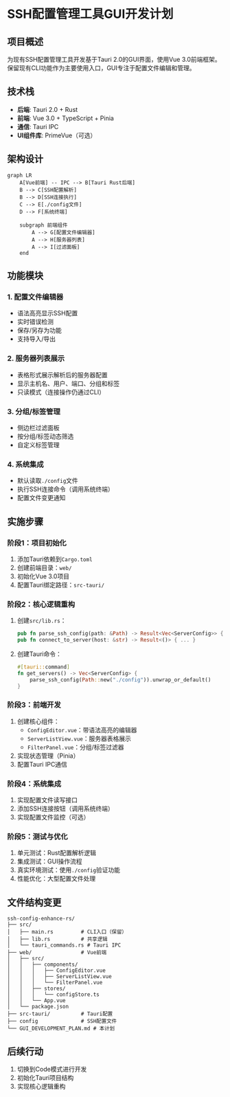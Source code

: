 # SSH配置管理工具GUI开发计划

## 项目概述
为现有SSH配置管理工具开发基于Tauri 2.0的GUI界面，使用Vue 3.0前端框架。保留现有CLI功能作为主要使用入口，GUI专注于配置文件编辑和管理。

## 技术栈
- **后端**: Tauri 2.0 + Rust
- **前端**: Vue 3.0 + TypeScript + Pinia
- **通信**: Tauri IPC
- **UI组件库**: PrimeVue（可选）

## 架构设计
```mermaid
graph LR
    A[Vue前端] -- IPC --> B[Tauri Rust后端]
    B --> C[SSH配置解析]
    B --> D[SSH连接执行]
    C --> E[./config文件]
    D --> F[系统终端]
    
    subgraph 前端组件
        A --> G[配置文件编辑器]
        A --> H[服务器列表]
        A --> I[过滤面板]
    end
```

## 功能模块

### 1. 配置文件编辑器
- 语法高亮显示SSH配置
- 实时错误检测
- 保存/另存为功能
- 支持导入/导出

### 2. 服务器列表展示
- 表格形式展示解析后的服务器配置
- 显示主机名、用户、端口、分组和标签
- 只读模式（连接操作仍通过CLI）

### 3. 分组/标签管理
- 侧边栏过滤面板
- 按分组/标签动态筛选
- 自定义标签管理

### 4. 系统集成
- 默认读取`./config`文件
- 执行SSH连接命令（调用系统终端）
- 配置文件变更通知

## 实施步骤

### 阶段1：项目初始化
1. 添加Tauri依赖到`Cargo.toml`
2. 创建前端目录：`web/`
3. 初始化Vue 3.0项目
4. 配置Tauri绑定路径：`src-tauri/`

### 阶段2：核心逻辑重构
1. 创建`src/lib.rs`：
   ```rust
   pub fn parse_ssh_config(path: &Path) -> Result<Vec<ServerConfig>> { ... }
   pub fn connect_to_server(host: &str) -> Result<()> { ... }
   ```
2. 创建Tauri命令：
   ```rust
   #[tauri::command]
   fn get_servers() -> Vec<ServerConfig> {
       parse_ssh_config(Path::new("./config")).unwrap_or_default()
   }
   ```

### 阶段3：前端开发
1. 创建核心组件：
   - `ConfigEditor.vue`：带语法高亮的编辑器
   - `ServerListView.vue`：服务器表格展示
   - `FilterPanel.vue`：分组/标签过滤器
2. 实现状态管理（Pinia）
3. 配置Tauri IPC通信

### 阶段4：系统集成
1. 实现配置文件读写接口
2. 添加SSH连接按钮（调用系统终端）
3. 实现配置文件监控（可选）

### 阶段5：测试与优化
1. 单元测试：Rust配置解析逻辑
2. 集成测试：GUI操作流程
3. 真实环境测试：使用`./config`验证功能
4. 性能优化：大型配置文件处理

## 文件结构变更
```
ssh-config-enhance-rs/
├── src/
│   ├── main.rs         # CLI入口（保留）
│   ├── lib.rs          # 共享逻辑
│   └── tauri_commands.rs # Tauri IPC
├── web/                # Vue前端
│   ├── src/
│   │   ├── components/
│   │   │   ├── ConfigEditor.vue
│   │   │   ├── ServerListView.vue
│   │   │   └── FilterPanel.vue
│   │   ├── stores/
│   │   │   └── configStore.ts
│   │   └── App.vue
│   └── package.json
├── src-tauri/          # Tauri配置
├── config              # SSH配置文件
└── GUI_DEVELOPMENT_PLAN.md # 本计划
```

## 后续行动
1. 切换到Code模式进行开发
2. 初始化Tauri项目结构
3. 实现核心逻辑重构